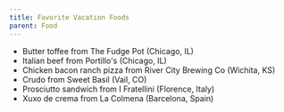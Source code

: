 ```yaml
---
title: Favorite Vacation Foods
parent: Food
---
```


- Butter toffee from The Fudge Pot (Chicago, IL)
- Italian beef from Portillo's (Chicago, IL)
- Chicken bacon ranch pizza from River City Brewing Co (Wichita, KS)
- Crudo from Sweet Basil (Vail, CO)
- Prosciutto sandwich from I Fratellini (Florence, Italy)
- Xuxo de crema from La Colmena (Barcelona, Spain)
